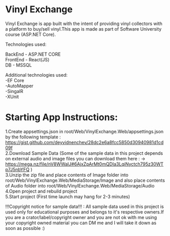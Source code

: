 # Vinyl Exchange

Vinyl Exchange is app built with the intent of providing vinyl collectors with a platform to buy/sell vinyl.This app is made as part of Software University course (ASP.NET Core).

Technologies used:

 BackEnd - ASP.NET CORE  
 FrontEnd - React(JS)  
 DB - MSSQL  

 Additional technologies used:  
-EF Core  
-AutoMapper  
-SingalR  
-XUnit  

# Starting App Instructions:
1.Create appsettings.json in root/Web/VinylExchange.Web/appsettings.json by the following template :   https://gist.github.com/deyvidnenchev/28dc2e6a8fcc5850d30940981d1cd09f  
2.Download Sample Data (Some of the sample data in this project depends on external audio and image files you can download them here : ->  
https://mega.nz/file/nV8WWaIJ#6AjxZpArMt0mQDIa3LqiNyctch795z30WTp7J5nbYFQ )  
3.Unzip the zip file and place contents of Image folder into root/Web/VinylExchange.Web/MediaStorage/Image and also place contents of Audio folder into root/Web/VinylExchange.Web/MediaStorage/Audio  
4.Open project and rebuild project  
5.Start project (First time launch may hang for 2-3 minutes)  

!!!Copyright notice for sample data!!! : All sample data used in this project is used only for educational purposes and belongs to it's respective owners.If you are a crator/label/copyright owner and you are not ok with me using your copyright owned material you can DM me and I will take it down as soon as possible :)


